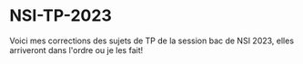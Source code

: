 # NSI-TP-2023
Voici mes corrections des sujets de TP de la session bac de NSI 2023, elles arriveront dans l'ordre ou je les fait!
